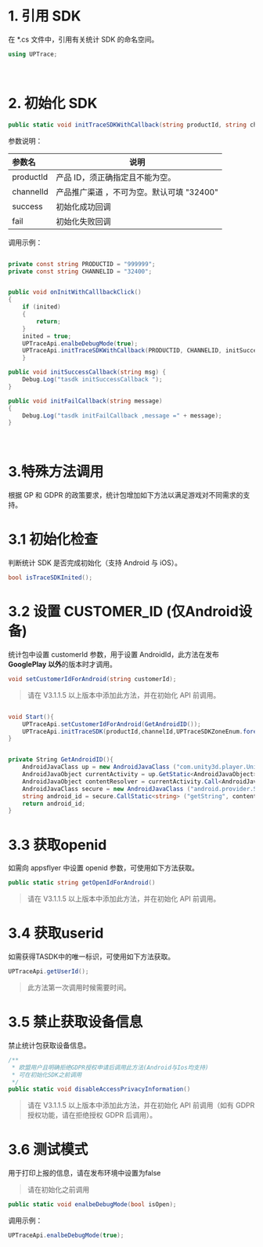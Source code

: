 # 1. 引用 SDK
在 *.cs 文件中，引用有关统计 SDK 的命名空间。
```csharp
using UPTrace;
```
&ensp;
# 2. 初始化 SDK

```csharp
public static void initTraceSDKWithCallback(string productId, string channelId, Action<string> success, Action<string> fail)

```

参数说明：

|参数名|说明|
|:----  |-----   |
|productId |产品 ID，须正确指定且不能为空。   |
|channelId | 产品推广渠道 ，不可为空。默认可填 "32400"  |
|success  |初始化成功回调   |
|fail   |初始化失败回调   |
调用示例：

```csharp

private const string PRODUCTID = "999999";
private const string CHANNELID = "32400";


public void onInitWithCalllbackClick()
{
	if (inited)
	{
		return;
	}
	inited = true;
	UPTraceApi.enalbeDebugMode(true);
	UPTraceApi.initTraceSDKWithCallback(PRODUCTID, CHANNELID, initSuccessCallback, initFailCallback);
    }

public void initSuccessCallback(string msg) {
	Debug.Log("tasdk initSuccessCallback ");
}

public void initFailCallback(string message)
{
	Debug.Log("tasdk initFailCallback ,message =" + message);
}

```
&ensp;
# 3.特殊方法调用
根据 GP 和 GDPR 的政策要求，统计包增加如下方法以满足游戏对不同需求的支持。

# 3.1 初始化检查
判断统计 SDK 是否完成初始化（支持 Android 与 iOS）。

```csharp
bool isTraceSDKInited();
```

# 3.2 设置 CUSTOMER_ID (仅Android设备)
统计包中设置 customerId 参数，用于设置 AndroidId，此方法在发布 **GooglePlay 以外**的版本时才调用。

```csharp
void setCustomerIdForAndroid(string customerId);
```
> 请在 V3.1.1.5 以上版本中添加此方法，并在初始化 API 前调用。

```csharp

void Start(){
	UPTraceApi.setCustomerIdForAndroid(GetAndroidID());
	UPTraceApi.initTraceSDK(productId,channelId,UPTraceSDKZoneEnum.foregin);
}


private String GetAndroidID(){
	AndroidJavaClass up = new AndroidJavaClass ("com.unity3d.player.UnityPlayer");
	AndroidJavaObject currentActivity = up.GetStatic<AndroidJavaObject> ("currentActivity");
	AndroidJavaObject contentResolver = currentActivity.Call<AndroidJavaObject> ("getContentResolver");
	AndroidJavaClass secure = new AndroidJavaClass ("android.provider.Settings$Secure");
	string android_id = secure.CallStatic<string> ("getString", contentResolver, "android_id");
	return android_id;
}
```

# 3.3 获取openid
如需向 appsflyer 中设置 openid 参数，可使用如下方法获取。


```csharp
public static string getOpenIdForAndroid()
```
>请在 V3.1.1.5 以上版本中添加此方法，并在初始化 API 前调用。


# 3.4 获取userid

如需获得TASDK中的唯一标识，可使用如下方法获取。

 ```java
UPTraceApi.getUserId();
 ```
> 此方法第一次调用时候需要时间。




# 3.5  禁止获取设备信息
禁止统计包获取设备信息。

```csharp
/**
 * 欧盟用户且明确拒绝GDPR授权申请后调用此方法(Android与Ios均支持)
 * 可在初始化SDK之前调用
 */
public static void disableAccessPrivacyInformation()
```
>请在 V3.1.1.5 以上版本中添加此方法，并在初始化 API 前调用（如有 GDPR 授权功能，请在拒绝授权 GDPR 后调用）。

# 3.6 测试模式
用于打印上报的信息，请在发布环境中设置为false
>请在初始化之前调用

```csharp
public static void enalbeDebugMode(bool isOpen);
```
调用示例：

``` csharp
UPTraceApi.enalbeDebugMode(true);
```







